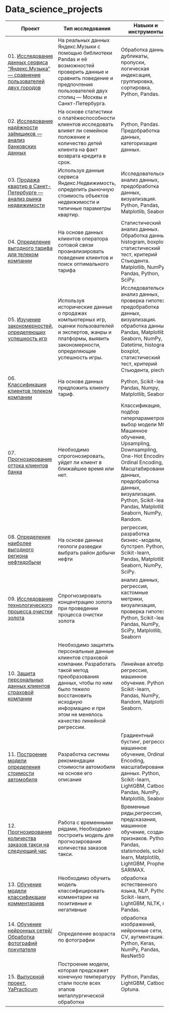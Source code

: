 # Data_science_projects

		
| Проект | Тип исследования| Навыки и инструменты |
|----------|----------|----------|
|01. [Исследование данных сервиса “Яндекс.Музыка” — сравнение пользователей двух городов](https://github.com/Asket-on/Data_science_projects/tree/main/01_big_city_music)|На реальных данных Яндекс.Музыки c помощью библиотеки Pandas и её возможностей проверить данные и сравнить поведение и предпочтения пользователей двух столиц — Москвы и Санкт-Петербурга.|Обработка данных, дубликаты, пропуски, логическая индексация, группировка, сортировка, Python, Pandas. |
| 02.  [Исследование надёжности заёмщиков — анализ банковских данных](https://github.com/Asket-on/Data_science_projects/tree/main/02_borrowers_reliability)| На основе статистики о платёжеспособности клиентов исследовать влияет ли семейное положение и количество детей клиента на факт возврата кредита в срок.| Python, Pandas. Предобработка данных, категоризация данных.|
| 03. [Продажа квартир в Санкт-Петербурге — анализ рынка недвижимости](https://github.com/Asket-on/Data_science_projects/tree/main/03_real_state_EDA)| Используя данные сервиса Яндекс.Недвижимость, определить рыночную стоимость объектов недвижимости и типичные параметры квартир.|Исследовательский анализ данных, предобработка данных, визуализация. Python, Pandas, Matplotlib, Seaborn. |
| 04. [Определение выгодного тарифа для телеком компании](https://github.com/Asket-on/Data_science_projects/tree/main/04_tariff_telecom_analysis) |На основе данных клиентов оператора сотовой связи проанализировать поведение клиентов и поиск оптимального тарифа|Статистический анализ данных. Обработка данных, histogram, boxplot, статистический тест, критерий Стьюдента. Matplotlib, NumPy, Pandas, Python, SciPy.|
| 05. [Изучение закономерностей, определяющих успешность игр](https://github.com/Asket-on/Data_science_projects/tree/main/05_game_sales_forecast)| Используя исторические данные о продажах компьютерных игр, оценки пользователей и экспертов, жанры и платформы, выявить закономерности, определяющие успешность игры.|Исследовательский анализ данных, проверка гипотез, предобработка данных, визуализация. обработка данных. Pandas, Matplotlib, Seaborn, NumPy, Datetime, histogram, boxplot, статистический тест, критерий Стьюдента, piechart|
| 06. [Классификация клиентов телеком компании](https://github.com/Asket-on/Data_science_projects/tree/main/06_Tariff_recommendation)| На основе данных предложить клиенту тариф.| Python, Scikit-learn, Pandas, Numpy, Matplotlib, Seaborn|
| 07. [Прогнозирование оттока клиентов банка](https://github.com/Asket-on/Data_science_projects/tree/main/07_Customer_churn)| Необходимо спрогонозировать, уйдет ли клиент в ближайшее время или нет.| Классификация, подбор гиперпараметров, выбор модели МО, Машинное обучение, Upsampling, Downsampling, One-Hot Encoding, Ordinal Encoding, Масштабирование данных, предобработка данных, визуализация. Python, Scikit-learn, Pandas, Matplotlib, Seaborn, NumPy, Random.|
| 08. [Определение наиболее выгодного региона нефтедобычи](https://github.com/Asket-on/Data_science_projects/tree/main/08_oil_well_location) | На основе данных геологи разведки выбрать район добычи нефти  |регрессия, разработка бизнес-модели, бутстреп. Python, Scikit-learn, Pandas, Matplotlib, Seaborn, NumPy, SciPy. |
| 09. [Исследование технологического процесса очистки золота](https://github.com/Asket-on/Data_science_projects/tree/main/09_recovery_of_gold_%20from_ore) |Спрогнозировать концентрацию золота при проведении процесса очистки золота |анализ данных, регрессия, кастомные метрики, визуализация, проверка гипотез. Python, Scikit-learn, Pandas, NumPy, SciPy, Matplotlib, Seaborn |
| 10. [Защита персональных данных клиентов страховой компании](https://github.com/Asket-on/Data_science_projects/tree/main/10_insurance)| Необходимо защитить персональные данные клиентов страховой компании. Разработать такой метод преобразования данных, чтобы по ним было тяжело восстановить исходную информацию и при этом не менялось качество линейной регрессии.|Линейная алгебра, регрессия, машинное обучение. Python, Scikit-learn, Pandas, NumPy, Random, Matplotlib, Seaborn. |
| 11. [Построение модели определения стоимости автомобиля](https://github.com/Asket-on/Data_science_projects/tree/main/11_cost_of_cars) | Разработка системы рекомендации стоимости автомобиля на основе его описания |Градиентный бустинг, регрессия, машинное обучение, Ordinal Encoding, масштабирование данных.  Python, Scikit-learn, LightGBM, Catboost, Pandas, NumPy, Matplotlib, Seaborn. |
| 12. [Прогнозирование количества заказов такси на следующий час](https://github.com/Asket-on/Data_science_projects/tree/main/12_taxi) | Работа с временными рядами, Необходимо построить модель для прогнозирования количества заказов такси. |Временные ряды,регрессия, предсказания, машинное обучение, создание признаков.  Python, Pandas, statsmodels, scikit-learn, Matplotlib, LightGBM, Prophet, SARIMAX. |
| 13. [Обучение модели классификации комментариев](https://github.com/Asket-on/Data_science_projects/tree/main/13_toxic_comment) | Необходимо обучить модель классифицировать комментарии на позитивные и негативные |обработка естественного языка, NLP.  Python, Scikit-learn, LightGBM, NLTK, re, Pandas.|
| 14. [Обучение нейронных сетей/Обработка фотографий покупателя](https://github.com/Asket-on/Data_science_projects/tree/main/14_image_age_recognition)| Определение возраста по фотографии|обработка изображений, нейронные сети, CV, аугментация. Python, Keras, NumPy, Pandas, ResNet50|
| 15. [Выпускной проект. YaPracticum](https://github.com/Asket-on/Data_science_projects/tree/main/15_steel_temperature)| Построение модели, которая предскажет конечную температуру стали после всех этапов металлургической обработки| Python, Pandas, LightGBM, Catboost, Optuna.|
